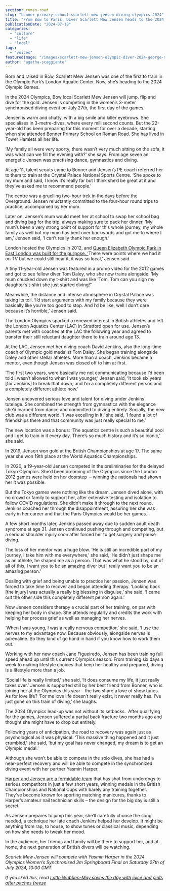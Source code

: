 ```yaml
---
section: roman-road
slug: "bonner-primary-school-scarlett-mew-jensen-diving-olympics-2024"
title: "From Bow to Paris: Diver Scarlett Mew Jensen heads to the 2024 Olympics"
publicationDate: "2024-07-18"
categories: 
  - "culture"
  - "life"
  - "local"
tags: 
  - "voices"
featuredImage: "/images/scarlett-mew-jensen-olympic-diver-2024-george-mew-jensen.jpg"
author: "agatha-scaggiante"
---
```


Born and raised in Bow, Scarlett Mew Jensen was one of the first to train in the Olympic Park’s London Aquatic Center. Now, she’s heading to the 2024 Olympic Games.

In the 2024 Olympics, Bow local Scarlett Mew Jensen will jump, flip and dive for the gold. Jensen is competing in the women’s 3-meter synchronised diving event on July 27th, the first day of the games. 

Jensen is warm and chatty, with a big smile and killer eyebrows. She specialises in 3-metre-dives, where every millisecond counts. But the 22-year-old has been preparing for this moment for over a decade, starting when she attended Bonner Primary School on Roman Road. She has lived in Tower Hamlets all her life. 

‘My family all were very sporty, there wasn’t very much sitting on the sofa, it was what can we fill the evening with?’ she says. From age seven an energetic Jensen was practising dance, gymnastics and diving. 

At age 11, talent scouts came to Bonner and Jensen’s PE coach referred her to them to train at the Crystal Palace National Sports Centre. ‘She spoke to my mum and said, I know it’s really far but I think she’d be great at it and they’ve asked me to recommend people.’

The centre was a gruelling two-hour trek in the days before the Overground. Jensen reluctantly committed to the four-hour round trips to practice, accompanied by her mum. 

Later on, Jensen’s mum would meet her at school to swap her school bag and diving bag for the trip, always making sure to pack her dinner. ‘My mum’s been a very strong point of support for this whole journey, my whole family as well but my mum has bent over backwards and got me to where I am,’ Jensen said, ‘I can’t really thank her enough.’

London hosted the Olympics in 2012, and [Queen Elizabeth Olympic Park in East London was built for the purpose. ‘](https://romanroadlondon.com/ten-years-on-queen-elizabeth-olympic-park/)There were points where we had it on TV but we could still hear it, it was so local,’ Jensen said. 

A tiny 11-year-old Jensen was featured in a promo video for the 2012 games and got to see fellow diver Tom Daley, who she now trains alongside. ‘My mum chucked down my t-shirt and was like ‘Tom, Tom can you sign my daughter’s t-shirt she just started diving!’’  

Meanwhile, the distance and intense atmosphere in Crystal Palace was taking its toll. ‘I’d start arguments with my family because they were basically like you’re too good to stop. And I’d be like, well I don’t care because it’s horrible,’ Jensen said. 

The London Olympics sparked a renewed interest in British athletes and left the London Aquatics Center (LAC) in Stratford open for use. Jensen’s parents met with coaches at the LAC the following year and agreed to transfer their still reluctant daughter there to train around age 13. 

At the LAC, Jensen met her diving coach David Jenkins, also the long-time coach of Olympic gold medalist Tom Daley. She began training alongside Daley and other stellar athletes. More than a coach, Jenkins became a mentor, even though Jensen was closed off to him at first. 

‘The first two years, were basically me not communicating because I’d been told I wasn’t allowed to when I was younger,’ Jensen said, ‘It took six years \[for Jenkins\] to break that down, and I’m a completely different person and a completely different athlete now.’ 

Jensen uncovered serious love and talent for diving under Jenkins’ tutelage. She combined the strength from gymnastics with the elegance she’d learned from dance and committed to diving entirely. Socially, the new club was a different world. ‘I was excelling in it,’ she said, ‘I found a lot of friendships there and that community was just really special to me.’

The new location was a bonus: ‘The aquatics centre is such a beautiful pool and I get to train in it every day. There’s so much history and it’s so iconic,’ she said. 

In 2019, Jensen won gold at the British Championships at age 17. The same year she won 19th place at the World Aquatics Championships. 

In 2020, a 19-year-old Jensen competed in the preliminaries for the delayed Tokyo Olympics. She’d been dreaming of the Olympics since the London 2012 games were held on her doorstep  – winning the nationals had shown her it was possible. 

But the Tokyo games were nothing like the dream. Jensen dived alone, with no crowd or family to support her, after extensive testing and isolation to follow COVID regulations. She didn’t make it through to the next round. Jenkins coached her through the disappointment, assuring her she was early in her career and that the Paris Olympics would be her games. 

A few short months later, Jenkins passed away due to sudden adult death syndrome at age 31. Jensen continued pushing through and competing, but a serious shoulder injury soon after forced her to get surgery and pause diving. 

The loss of her mentor was a huge blow. ‘He is still an incredible part of my journey, I take him with me everywhere,’ she said, ‘He didn’t just shape me as an athlete, he shaped me as a person. That was what he stood by, out of all of this, I want you to be an amazing diver but I really want you to be an amazing person.’ 

Dealing with grief and being unable to practice her passion, Jensen was forced to take time to recover and began attending therapy. ‘Looking back \[the injury\] was actually a really big blessing in disguise,’ she said, ‘I came out the other side this completely different person again.’ 

Now Jensen considers therapy a crucial part of her training, on par with keeping her body in shape. She attends regularly and credits the work with helping her process grief as well as managing her nerves. 

‘When I was young, I was a really nervous competitor,’ she said, ‘I use the nerves to my advantage now. Because obviously, alongside nerves is adrenaline. So they kind of go hand in hand if you know how to work them out. 

Working with her new coach Jane Figueiredo, Jensen has been training full speed ahead up until this current Olympics season. From training six days a week to making lifestyle choices that keep her healthy and prepared, diving is a lifestyle more than a job. 

‘Social life is really limited,’ she said, ‘It does consume my life, it just really takes over.’ Jensen is supported still by her best friend from Bonner, who is joining her at the Olympics this year – the two share a love of show tunes. As for love life? ‘For me love life doesn’t really exist, it never really has. I’ve just gone on this train of diving,’ she laughs. 

The 2024 Olympics lead-up was not without its setbacks.  After qualifying for the games, Jensen suffered a partial back fracture two months ago and thought she might have to drop out entirely. 

Following years of anticipation, the road to recovery was again just as psychological as it was physical. ‘This massive thing happened and it just crumbled,’ she said, ‘but my goal has never changed, my dream is to get an Olympic medal.’ 

Although she won’t be able to compete in the solo dives, she has had a near-perfect recovery and will be able to compete in the synchronized diving event with her partner Yasmin Harper. 

[Harper and Jensen are a formidable team](https://www.teamgb.com/article/yasmin-harper-and-scarlett-mew-jensens-secret-weapon-to-diving-success/5zMaQ5coUZ3dx5JysA0j1V) that has shot from underdogs to serious competitors in just a few short years, winning medals in the British Championships and National Cups with barely any training together. They’ve become known for sporting matching manicures, thanks to Harper’s amateur nail technician skills – the design for the big day is still a secret. 

As Jensen prepares to jump this year, she’ll carefully choose the song needed, a technique her late coach Jenkins helped her develop. It might be anything from rap, to house, to show tunes or classical music, depending on how she needs to tweak her mood. 

In the audience, her friends and family will be there to support her, and at home, the next generation of British divers will be watching. 

_Scarlett Mew Jensen will compete with Yasmin Harper in the 2024 Olympics Women’s Synchronised 3m Springboard Final on Saturday 27th of July 2024, 10:00 GMT._

_If you liked this, read_ _[Lotte Wubben-Moy saves the day with juice and pints after pitches freeze](https://romanroadlondon.com/lotte-wubben-moy-arsenal-women-football-pays-fans-drinks/)_
